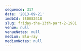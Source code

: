 ```yaml
---
sequence: 317
date: '2013-09-21'
imdbId: tt0082418
slug: friday-the-13th-part-2-1981
venue: null
venueNotes: null
medium: Blu-ray
mediumNotes: null
---
```


